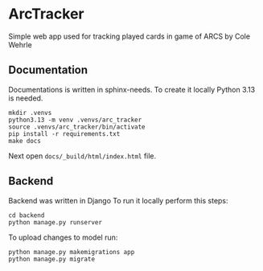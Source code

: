 # ArcTracker
Simple web app used for tracking played cards in game of ARCS by Cole Wehrle


## Documentation

Documentations is written in sphinx-needs.
To create it locally Python 3.13 is needed.
```
mkdir .venvs
python3.13 -m venv .venvs/arc_tracker
source .venvs/arc_tracker/bin/activate
pip install -r requirements.txt
make docs
```
Next open ```docs/_build/html/index.html``` file.

## Backend
Backend was written in Django
To run it locally perform this steps:
```
cd backend
python manage.py runserver
```
To upload changes to model run:
```
python manage.py makemigrations app
python manage.py migrate
```